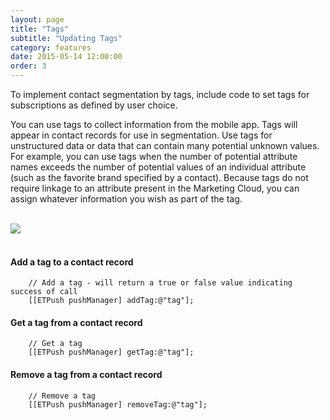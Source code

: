 ```yaml
---
layout: page
title: "Tags"
subtitle: "Updating Tags"
category: features
date: 2015-05-14 12:00:00
order: 3
---
```

To implement contact segmentation by tags, include code to set tags for subscriptions as defined by user choice.

You can use tags to collect information from the mobile app. Tags will appear in contact records for use in segmentation. Use tags for unstructured data or data that can contain many potential unknown values. For example, you can use tags when the number of potential attribute names exceeds the number of potential values of an individual attribute (such as the favorite brand specified by a contact). Because tags do not require linkage to an attribute present in the Marketing Cloud, you can assign whatever information you wish as part of the tag. 

<br/>
 <img class="img-responsive" src="{{ site.baseurl }}/assets/TagsFeatures.png" /><br/>
<br/>

#### Add a tag to a contact record

~~~ 
    // Add a tag - will return a true or false value indicating success of call
    [[ETPush pushManager] addTag:@"tag"];
~~~

#### Get a tag from a contact record

~~~
    // Get a tag
    [[ETPush pushManager] getTag:@"tag"];
~~~ 

#### Remove a tag from a contact record

~~~
    // Remove a tag
    [[ETPush pushManager] removeTag:@"tag"];
~~~ 